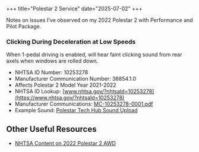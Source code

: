 +++
title="Polestar 2 Service"
date="2025-07-02"
+++

Notes on issues I've observed on my 2022 Polestar 2 with Performance and Pilot Package.

### Clicking During Deceleration at Low Speeds

When 1-pedal driving is enabled, will hear faint clicking sound from rear axels when windows are rolled down.

- NHTSA ID Number: 10253278
- Manufacturer Communication Number: 36854.1.0
- Affects Polestar 2 Model Year 2021-2022
- NHTSA ID Lookup: [www.nhtsa.gov/?nhtsaId=10253278](https://www.nhtsa.gov/?nhtsaId=10253278)
- Manufacturer Communications: [MC-10253278-0001.pdf](https://static.nhtsa.gov/odi/tsbs/2024/MC-10253278-0001.pdf)
- Example Sound: [Polestar Tech Hub Sound Upload](https://cdn.polestartechhub.com/uploads/6616cd04bfff4d0001bd68af/TJ%2036854_1.m4a)

## Other Useful Resources

- [NHTSA Content on 2022 Polestar 2 AWD](https://www.nhtsa.gov/vehicle/2022/POLESTAR/POLESTAR%252525202/5%25252520HB/AWD)
